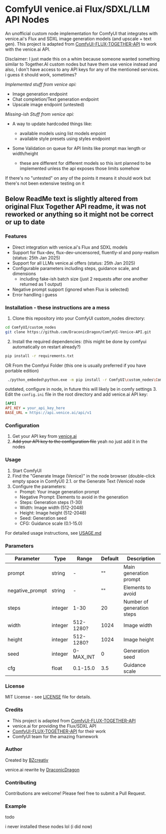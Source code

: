 # ComfyUI venice.ai Flux/SDXL/LLM API Nodes

An unofficial custom node implementation for ComfyUI that integrates with venice.ai's Flux and SDXL image generation models (and upscale + text gen). This project is adapted from [ComfyUI-FLUX-TOGETHER-API](https://github.com/BZcreativ/ComfyUI-FLUX-TOGETHER-API) to work with the venice.ai API.

Disclaimer: I just made this on a whim because someone wanted something similar to Together.AI custom nodes but have them use venice instead and also, I don't have access to any API keys for any of the mentioned services. i guess it should work, sometimes?

*Implemented stuff from venice api:*

- Image generation endpoint
- Chat completion/Text generation endpoint
- Upscale image endpoint (untested)

*Missing-ish Stuff from venice api:*

- A way to update hardcoded things like:
  - available models using list models enpoint
  - available style presets using styles endpoint

- Some Validation on queue for API limits like prompt max length or width/height
  - these are different for different models so this isnt planned to be implemented unless the api exposes those limits somehow

If there's no "untested" on any of the points it means it should work but there's not been extensive testing on it

## Below ReadMe text is slightly altered from original Flux Together API readme, it was not reworked or anything so it might not be correct or up to date

### Features

- Direct integration with venice.ai's Flux and SDXL models
- Support for flux-dev, flux-dev-uncensored, fluently-xl and pony-realism (status: 25th Jan 2025)
- Support for all LLMs venice.ai offers (status: 25th Jan 2025)
- Configurable parameters including steps, guidance scale, and dimensions
  - including fake-ish batch size (just 2 requests after one another returned as 1 output)
- Negative prompt support (ignored when Flux is selected)
- Error handling i guess


### Installation - these instructions are a mess

1. Clone this repository into your ComfyUI custom_nodes directory:
```bash
cd ComfyUI/custom_nodes
git clone https://github.com/DraconicDragon/ComfyUI-Venice-API.git
```

2. Install the required dependencies: (this might be done by comfyui automatically on restart already?)
```bash
pip install -r requirements.txt
```

OR From the Comfyui Folder (this one is usually preferred if you have portable edition)
```bash
 ./python_embeded\python.exe -m pip install -r ComfyUI\custom_nodes\ComfyUI-Venice-API\requirements.txt
```

outdated, configure in node, in future this will likely be in comfy settings
3. Edit the `config.ini` file in the root directory and add venice.ai API key:
```ini
[API]
API_KEY = your_api_key_here
BASE_URL = https://api.venice.ai/api/v1
```

### Configuration

1. Get your API key from [venice.ai](https://venice.ai)
2. ~~Add your API key to the configuration file~~ yeah no just add it in the nodes

### Usage

1. Start ComfyUI
2. Find the "Generate Image (Venice)" in the node browser (double-click empty space in ComfyUI)
2.1. or the Generate Text (Venice) node
3. Configure the parameters:
   - Prompt: Your image generation prompt
   - Negative Prompt: Elements to avoid in the generation
   - Steps: Generation steps (1-30)
   - Width: Image width (512-2048)
   - Height: Image height (512-2048)
   - Seed: Generation seed
   - CFG: Guidance scale (0.1-15.0)

For detailed usage instructions, see [USAGE.md](USAGE.md)

### Parameters

| Parameter       | Type    | Range     | Default | Description                |
|-----------------|---------|-----------|---------|----------------------------|
| prompt          | string  | -         | ""      | Main generation prompt     |
| negative_prompt | string  | -         | ""      | Elements to avoid          |
| steps           | integer | 1-30      | 20      | Number of generation steps |
| width           | integer | 512-1280?  | 1024    | Image width                |
| height          | integer | 512-1280?  | 1024    | Image height               |
| seed            | integer | 0-MAX_INT | 0       | Generation seed            |
| cfg             | float   | 0.1-15.0  | 3.5     | Guidance scale             |

### License

MIT License - see [LICENSE](LICENSE) file for details.

### Credits

- This project is adapted from [ComfyUI-FLUX-TOGETHER-API](https://github.com/BZcreativ/ComfyUI-FLUX-TOGETHER-API)
- venice.ai for providing the Flux/SDXL API
- [ComfyUI-FLUX-TOGETHER-API](https://github.com/BZcreativ/ComfyUI-FLUX-TOGETHER-API) for their work
- ComfyUI team for the amazing framework

### Author

Created by [BZcreativ](https://github.com/BZcreativ)

venice.ai rewrite by [DraconicDragon](https://github.com/DraconicDragon)

### Contributing

Contributions are welcome! Please feel free to submit a Pull Request.

### Example

todo

i never installed these nodes lol (i did now)